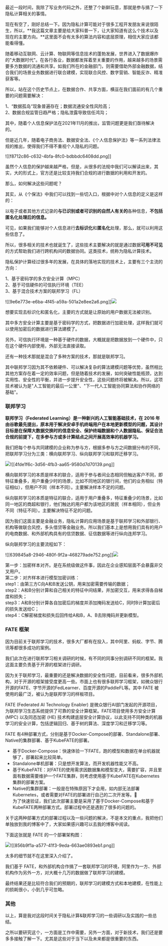 最近一段时间，我除了写业务代码之外，还整了个新鲜玩意，那就是参与搞了一下隐私计算相关的事情。



现在有空了，刚好总结一下。因为隐私计算可能对于很多工程开发朋友来说很陌生，所以，**我这篇文章主要是给大家科普一下，让大家知道有这么个技术以及现在的主要方向。**这里面不会有太多的算法内容和底层原理，相信大家应该都能看得懂。



随着移动互联网、云计算、物联网等信息技术的蓬勃发展，世界进入了数据爆炸的"大数据时代"。在各行各业，数据都发挥着至关重要的作用，越来越多的场景需要多方数据的流通和共享。如我们所在的金融部门，则需要借助外部金融数据，结合我们的场景业务数据进行联合建模，实现联合风控、数字营销、智能反诈、精准获客等。



所以，站在这个历史节点上，在数据合作、共享方面，横亘在我们面前的有几个重要的问题需要解决：



1、“数据孤岛“现象普遍存在；数据流通安全性风险高；  
2、数据合规监管日趋严格；隐私泄露导致信任鸿沟；



其中，随着个人信息保护法在2021年11月的推出，监管问题更是我们亟待解决的。



但是近几年，随着电子商务法、数据安全法、《个人信息保护法》等一系列法律法规的推出，使得我们不得不重视个人隐私的问题。



![[f8712c86-c632-4bfa-8fc0-bdbbdc6408dd.png]]



虽然个人信息的保护越来越严格，但是，从很多的法规中我们可以解读出来，其实，大的形式上，官方还是比较支持我们合规的进行数据的利用和开发的。



那么，如何解决这些问题呢？



其实，从《个保法》中我们可以找到一些切入口，根据中对个人信息的定义是这样的：



以电子或者其他方式记录的**与已识别或者可识别的自然人有关的**各种信息，**不包括匿名化处理后的信息。**



可见，如果我们能够对个人信息进行**去标识化**和**匿名化**处理，那么，就可以利用这些信息了。



所以，很多相关的技术也就诞生了，这些技术主要解决的就是通过数据**可用不可见**的方式帮助我们进行跨机构间的数据协同。这类技术，统称为隐私计算技术。



隐私保护计算经过很多年的发展，在具体的落地实现的技术上，主要有三个主流的方向：



1、基于密码学的多方安全计算（MPC）  
2、基于可信硬件的可信执行环境（TEE）  
3、基于混合技术方案的联邦学习（FL）



![[9e6e773e-e6ba-4f45-a59a-501a2e8ee2a6.png]]![](media/16399029521983/16399035120000.jpg)



想要实现去标识化和匿名化，主要的方式就是让原始的用户数据无法被识别。



其中多方安全计算主要是基于密码学的方式，把数据进行加密处理，这样我们就可以使用加密后的数据进行算法建模了。



另外，可信执行环境是一种基于硬件的数据，大概就是把数据放到一个硬件中，只在这个硬件内部使用，外部无法直接读取。



还有一种技术那就是混合了多种方案的技术，那就是联邦学习。



其中联邦学习因为其不依赖硬件、可以解决复杂的算法建模问题等优势，虽然相比其他方案存在着一定的效率问题，但是随着技术的发展，如何突破性能瓶颈，达到实用性、安全性的平衡，并进一步提升安全性，这些问题终将被解决。所以，这项技术被认为是"人工智能的最后一公里"、"下一代人工智能协同算法和协作网络的基础"。



### 联邦学习


**联邦学习（Federated Learning）**是一种新兴的人工智能基础技术，在 2016 年由谷歌最先提出，原本用于解决安卓手机终端用户在本地更新模型的问题，其**设计目标是在保障大数据交换时的信息安全、保护终端数据和个人数据隐私、保证合法合规的前提下，在多参与方或多计算结点之间开展高效率的机器学习。**



我们把每个参与共同建模的企业称为参与方，根据多参与方之间数据分布的不同，把联邦学习分为三类：横向联邦学习、纵向联邦学习和联邦迁移学习。



![](media/16399029521983/16399037591785.jpg)![[4fde1f6c-3d56-4fb3-aa65-9580d7d70139.png]]



横向联邦学习的本质是样本的联合，适用于参与者间业态相同但触达客户不同，即特征重叠多，用户重叠少时的场景，比如不同地区的银行间，他们的业务相似（特征相似），但用户不同（样本不同）。主要解决样本不足的问题。



纵向联邦学习的本质是特征的联合，适用于用户重叠多，特征重叠少的场景，比如同一地区的商超和银行，他们触达的用户都为该地区的居民（样本相同），但业务不同（特征不同）。主要解决特征不足的问题。



因为我们这面主要是金融业务，隐私计算的应用场景是基于联邦学习和外部银行、机构等做联合风控，多头借贷等金融业务。所以我们基本上是想用我们具有的用户的电商数据、和外部机构具有的信贷数据、征信数据等进行纵向连邦学习。



纵向联邦学习的主要流程如下：



![[639845a8-2946-480f-9f2a-468279ade752.png]]![](media/16399029521983/16399036608650.jpg)



第一步：加密样本对齐。是在系统级做这件事，因此在企业感知层面不会暴露非交叉用户。  
第二步：对齐样本进行模型加密训练：  
step1：由第三方C向A和B发送公钥，用来加密需要传输的数据；  
step2：A和B分别计算和自己相关的特征中间结果，并加密交互，用来求得各自梯度和损失；  
step3：A和B分别计算各自加密后的梯度并添加掩码发送给C，同时B计算加密后的损失发送给C；  
step4：C解密梯度和损失后回传给A和B，A、B去除掩码并更新模型。



### FATE 框架


因为目前关于联邦学习的技术，很多大厂都有在投入，其中阿里、蚂蚁、字节、腾讯等都很多成功的案例。



我们此次在进行联邦学习相关调研的时候，有不同的同事分别调研不同的框架。我这面主要负责基于开源的框架进行调研。



因为关于联邦学习，最重要的还是解决数据的安全性问题，目前看来，很多外部机构，对于开源的框架接受度更高一些。市面上也有很多联邦学习框架，如微众银行开源的FATE、字节开源的FedLearner、百度开源的PaddleFL等。其中 FATE 被使用的最广泛，被认为是联邦学习的样板项目。



FATE (Federated AI Technology Enabler) 是微众银行AI部门发起的开源项目，为联邦学习生态系统提供了可靠的安全计算框架。FATE项目使用多方安全计算 (MPC) 以及同态加密 (HE) 技术构建底层安全计算协议，以此支持不同种类的机器学习的安全计算，包括逻辑回归、基于树的算法、深度学习和迁移学习等。



FATE 有4种部署方式，分别是基于Docker-Compose的部署、Standalone部署、Native的集群部署、基于KubeFATE的部署。



+  基于Docker-Compose：快速体验一下FATE，跑的模型和数据在单台机器就够了，部署起来比较简单。 
+  Standalone单机部署：只是想开发算法，而开发机器性能又不高。 
+  基于KubeFATE：对FATE的使用需求因数据集和模型变大，需要扩容，并且里面有数据需要维护一个FATE集群，则考虑使用基于KubeFATE在Kubernetes集群的部署方案。 
+  Native的集群部署：一般是在特殊原因下才会用，如内部无法部署Kubernetes，或者需要对FATE的部署进行自己的二次开发等。  
为了快速验证，我们此次部署主要是采用了基于Docker-Compose和基于KubeFATE两种部署方式。部署过程中还是遇到了很多的问题的。 



关于这两种部署方式的部署过程以及一些问题的解决，不是本文的重点，我把他们单独放到我的博客中了，大家如果感兴趣可以去我的博客中阅读。



下面这张就是 FATE 的一个部署架构图：



![](media/16399029521983/16399043850726.jpg)![[856b9f1a-a577-41f3-9eda-663ae0893eb1.png]]



太多的细节就不在这里深入介绍了。



我们基于 FATE，和外部机构合作搞了一套联邦学习的环境，阿里作为一方、外部机构作为另外一方，对大概十几万的数据做了联邦学习的建模。



最终结果还是比较符合我们的预期的，联邦学习的建模方式和本地建模，在性能上的损耗很小，小到几乎可忽略。



### 其他


以上，算是我对这段时间关于隐私计算&联邦学习的一些调研以及实践的一些总结。



之所以要研究这个，一方面是工作中需要，另外一方面，对于新技术，我们还是要多多接触了解一下。尤其是这些对于当下以及未来都是很重要的东西。

